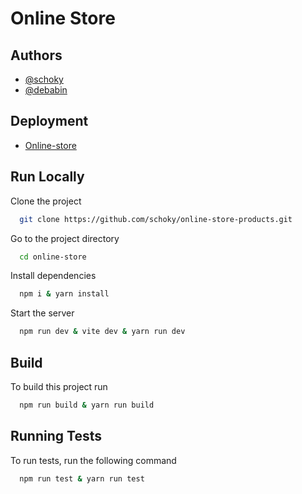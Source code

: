 # Online Store

## Authors

- [@schoky](https://github.com/schoky)
- [@debabin](https://github.com/debabin)

## Deployment  

- [Online-store](https://products-store-schoky.netlify.app/)

## Run Locally

Clone the project

```bash
  git clone https://github.com/schoky/online-store-products.git
```

Go to the project directory

```bash
  cd online-store
```

Install dependencies

```bash
  npm i & yarn install
```

Start the server

```bash
  npm run dev & vite dev & yarn run dev
```

## Build

To build this project run

```bash
  npm run build & yarn run build
```

## Running Tests

To run tests, run the following command

```bash
  npm run test & yarn run test
```
